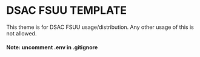 # DSAC FSUU TEMPLATE

This theme is for DSAC FSUU usage/distribution. Any other usage of this is not allowed.

#### Note: uncomment .env in .gitignore
